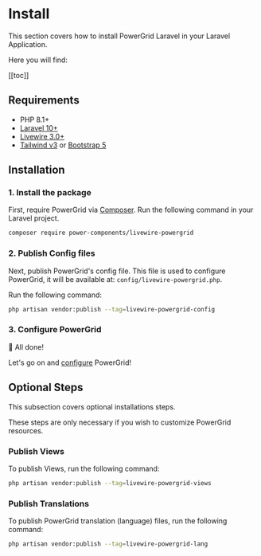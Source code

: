 # Install

This section covers how to install PowerGrid Laravel in your Laravel Application.

Here you will find:

[[toc]]

## Requirements

- PHP 8.1+
- [Laravel 10+](https://laravel.com/docs/installation)
- [Livewire 3.0+](https://livewire.laravel.com)
- [Tailwind v3](https://tailwindcss.com/docs/guides/laravel) or [Bootstrap 5](https://getbootstrap.com/docs/5.0/getting-started/introduction/)

## Installation

### 1. Install the package

First, require PowerGrid via [Composer](https://getcomposer.org/). Run the following command in your Laravel project.

```bash
composer require power-components/livewire-powergrid
```

### 2. Publish Config files

Next, publish PowerGrid's config file. This file is used to configure PowerGrid, it will be available at: `config/livewire-powergrid.php`.

Run the following command:

```bash
php artisan vendor:publish --tag=livewire-powergrid-config
```

### 3. Configure PowerGrid

<div class="success custom-block">
  <p class="custom-block-title">🎉 All done!</p>
  <p>Let's go on and <a href="/get-started/powergrid-configuration.html#initial-configuration">configure</a> PowerGrid!</p>
</div>

## Optional Steps

This subsection covers optional installations steps.

These steps are only necessary if you wish to customize PowerGrid resources.

### Publish Views

To publish Views, run the following command:

```bash
php artisan vendor:publish --tag=livewire-powergrid-views
```

### Publish Translations

To publish PowerGrid translation (language) files, run the following command:

```bash
php artisan vendor:publish --tag=livewire-powergrid-lang
```
